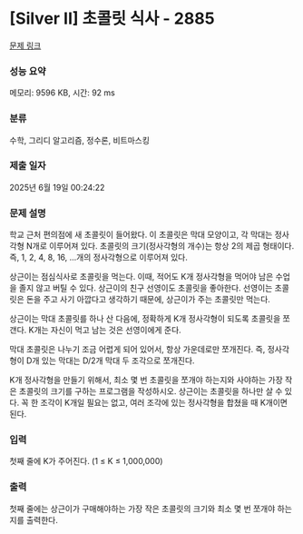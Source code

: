 # [Silver II] 초콜릿 식사 - 2885 

[문제 링크](https://www.acmicpc.net/problem/2885) 

### 성능 요약

메모리: 9596 KB, 시간: 92 ms

### 분류

수학, 그리디 알고리즘, 정수론, 비트마스킹

### 제출 일자

2025년 6월 19일 00:24:22

### 문제 설명

<p>학교 근처 편의점에 새 초콜릿이 들어왔다. 이 초콜릿은 막대 모양이고, 각 막대는 정사각형 N개로 이루어져 있다. 초콜릿의 크기(정사각형의 개수)는 항상 2의 제곱 형태이다. 즉, 1, 2, 4, 8, 16, ...개의 정사각형으로 이루어져 있다.</p>

<p>상근이는 점심식사로 초콜릿을 먹는다. 이때, 적어도 K개 정사각형을 먹어야 남은 수업을 졸지 않고 버틸 수 있다. 상근이의 친구 선영이도 초콜릿을 좋아한다. 선영이는 초콜릿은 돈을 주고 사기 아깝다고 생각하기 때문에, 상근이가 주는 초콜릿만 먹는다.</p>

<p>상근이는 막대 초콜릿를 하나 산 다음에, 정확하게 K개 정사각형이 되도록 초콜릿을 쪼갠다. K개는 자신이 먹고 남는 것은 선영이에게 준다.</p>

<p>막대 초콜릿은 나누기 조금 어렵게 되어 있어서, 항상 가운데로만 쪼개진다. 즉, 정사각형이 D개 있는 막대는 D/2개 막대 두 조각으로 쪼개진다.</p>

<p>K개 정사각형을 만들기 위해서, 최소 몇 번 초콜릿을 쪼개야 하는지와 사야하는 가장 작은 초콜릿의 크기를 구하는 프로그램을 작성하시오. 상근이는 초콜릿을 하나만 살 수 있다. 꼭 한 조각이 K개일 필요는 없고, 여러 조각에 있는 정사각형을 합쳤을 때 K개이면 된다.</p>

### 입력 

 <p>첫째 줄에 K가 주어진다. (1 ≤ K ≤ 1,000,000)</p>

### 출력 

 <p>첫째 줄에는 상근이가 구매해야하는 가장 작은 초콜릿의 크기와 최소 몇 번 쪼개야 하는지를 출력한다.</p>

